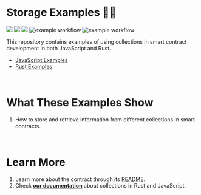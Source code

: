 # Storage Examples 🧑‍⚖️ 
[![](https://img.shields.io/badge/⋈%20Examples-Basics-green)](https://docs.near.org/tutorials/welcome)
[![](https://img.shields.io/badge/Contract-JS-yellow)](contract-ts)
[![](https://img.shields.io/badge/Contract-Rust-red)](contract-rs)
![example workflow](https://github.com/near-examples/auction-examples/actions/workflows/tests-ts.yml/badge.svg)
![example workflow](https://github.com/near-examples/auction-examples/actions/workflows/tests-rs.yml/badge.svg)

This repository contains examples of using collections in smart contract development in both JavaScript and Rust. 

- [JavaScript Examples](collections-js)
- [Rust Examples](collections-rs)

<br />

# What These Examples Show

1. How to store and retrieve information from different collections in smart contracts.

<br />

# Learn More
1. Learn more about the contract through its [README](./contract-ts/README.md).
2. Check [**our documentation**](https://docs.near.org/build/smart-contracts/anatomy/collections) about collections in Rust and JavaScript.
